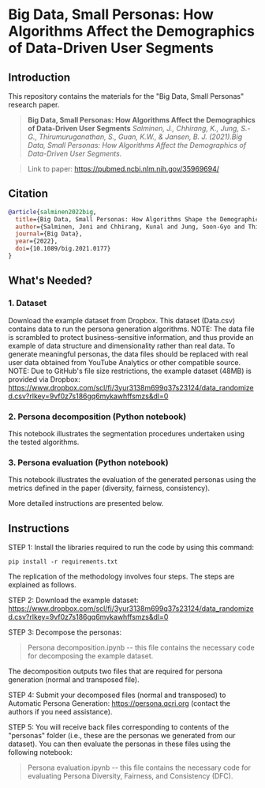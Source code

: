 # Big Data, Small Personas: How Algorithms Affect the Demographics of Data-Driven User Segments

## Introduction

This repository contains the materials for the "Big Data, Small Personas" research paper.


>**Big Data, Small Personas: How Algorithms Affect the Demographics of Data-Driven User Segments**
>*Salminen, J., Chhirang, K., Jung, S.-G., Thirumuruganathan, S., Guan, K.W., & Jansen, B. J. (2021).Big Data, Small Personas: How Algorithms Affect the Demographics of Data-Driven User Segments.*

>Link to paper: https://pubmed.ncbi.nlm.nih.gov/35969694/

## Citation

```bibtex
@article{salminen2022big,
  title={Big Data, Small Personas: How Algorithms Shape the Demographic Representation of Data-Driven User Segments},
  author={Salminen, Joni and Chhirang, Kunal and Jung, Soon-Gyo and Thirumuruganathan, Saravanan and Guan, Kok Wai and Jansen, Bernard J},
  journal={Big Data},
  year={2022},
  doi={10.1089/big.2021.0177}
}
```

## What's Needed?

### 1. Dataset
Download the example dataset from Dropbox. This dataset (Data.csv) contains data to run the persona generation algorithms. NOTE: The data file is scrambled to protect business-sensitive information, and thus provide an example of data structure and dimensionality rather than real data. To generate meaningful personas, the data files should be replaced with real user data obtained from YouTube Analytics or other compatible source. NOTE: Due to GitHub's file size restrictions, the example dataset (48MB) is provided via Dropbox: https://www.dropbox.com/scl/fi/3yur3138m699q37s23124/data_randomized.csv?rlkey=9vf0z7s186gq6mykawhffsmzs&dl=0

### 2. Persona decomposition (Python notebook)
This notebook illustrates the segmentation procedures undertaken using the tested algorithms.

### 3. Persona evaluation (Python notebook)
This notebook illustrates the evaluation of the generated personas using the metrics defined in the paper (diversity, fairness, consistency).

More detailed instructions are presented below.

## Instructions

STEP 1: Install the libraries required to run the code by using this command:

    pip install -r requirements.txt

The replication of the methodology involves four steps. The steps are explained as follows.

STEP 2: Download the example dataset: https://www.dropbox.com/scl/fi/3yur3138m699q37s23124/data_randomized.csv?rlkey=9vf0z7s186gq6mykawhffsmzs&dl=0

STEP 3: Decompose the personas:

>Persona decomposition.ipynb -- this file contains the necessary code for decomposing the example dataset.

The decomposition outputs two files that are required for persona generation (normal and transposed file).

STEP 4: Submit your decomposed files (normal and transposed) to Automatic Persona Generation: https://persona.qcri.org (contact the authors if you need assistance).

STEP 5: You will receive back files corresponding to contents of the "personas" folder (i.e., these are the personas we generated from our dataset).
You can then evaluate the personas in these files using the following notebook:

> Persona evaluation.ipynb -- this file contains the necessary code for evaluating Persona Diversity, Fairness, and Consistency (DFC).



